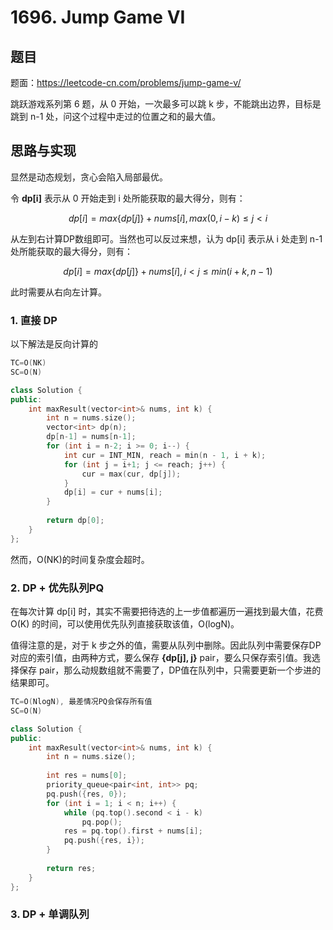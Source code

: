 # 1696. Jump Game VI

## 题目

题面：https://leetcode-cn.com/problems/jump-game-v/

跳跃游戏系列第 6 题，从 0 开始，一次最多可以跳 k 步，不能跳出边界，目标是跳到 n-1 处，问这个过程中走过的位置之和的最大值。

## 思路与实现

显然是动态规划，贪心会陷入局部最优。

令 **dp[i]** 表示从 0 开始走到 i 处所能获取的最大得分，则有：

$$dp[i] = max\{ dp[j] \} + nums[i], max(0, i-k) \leq j < i$$

从左到右计算DP数组即可。当然也可以反过来想，认为 dp[i] 表示从 i 处走到 n-1 处所能获取的最大得分，则有：

$$dp[i] = max\{ dp[j] \} + nums[i], i < j \leq min(i+k, n-1)$$

此时需要从右向左计算。

### 1. 直接 DP

以下解法是反向计算的

``` c++
TC=O(NK)
SC=O(N)

class Solution {
public:
    int maxResult(vector<int>& nums, int k) {
        int n = nums.size();
        vector<int> dp(n);
        dp[n-1] = nums[n-1];
        for (int i = n-2; i >= 0; i--) {
            int cur = INT_MIN, reach = min(n - 1, i + k);
            for (int j = i+1; j <= reach; j++) {
                cur = max(cur, dp[j]);
            }
            dp[i] = cur + nums[i];
        }
        
        return dp[0];
    }
};
```

然而，O(NK)的时间复杂度会超时。

### 2. DP + 优先队列PQ

在每次计算 dp[i] 时，其实不需要把待选的上一步值都遍历一遍找到最大值，花费 O(K) 的时间，可以使用优先队列直接获取该值，O(logN)。

值得注意的是，对于 k 步之外的值，需要从队列中删除。因此队列中需要保存DP对应的索引值，由两种方式，要么保存 **{dp[j], j}** pair，要么只保存索引值。我选择保存 pair，那么动规数组就不需要了，DP值在队列中，只需要更新一个步进的结果即可。

``` c++
TC=O(NlogN), 最差情况PQ会保存所有值
SC=O(N)

class Solution {
public:
    int maxResult(vector<int>& nums, int k) {
        int n = nums.size();
        
        int res = nums[0];
        priority_queue<pair<int, int>> pq;
        pq.push({res, 0});
        for (int i = 1; i < n; i++) {
            while (pq.top().second < i - k)
                pq.pop();
            res = pq.top().first + nums[i];
            pq.push({res, i});
        }
        
        return res;
    }
};
```

### 3. DP + 单调队列
